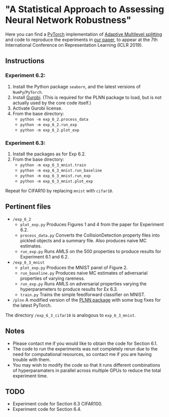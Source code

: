 # "A Statistical Approach to Assessing Neural Network Robustness"

Here you can find a [PyTorch](http://pytorch.org/) implementation of [Adaptive Multilevel splitting](http://www.nowozin.net/sebastian/blog/multilevel-splitting.html) and code to reproduce the experiments in [our paper](https://arxiv.org/abs/1811.07209), to appear at the 7th International Conference on Representation Learning (ICLR 2019).

## Instructions

### Experiment 6.2:

1. Install the Python package `seaborn`, and the latest versions of `NumPy`/`PyTorch`.
2. Install [Gurobi](https://www.gurobi.com). (This is required for the PLNN package to load, but is not actually used by the core code itself.)
3. Activate Gurobi license.
4. From the base directory:
	* `python -m exp_6_2.process_data`
	* `python -m exp_6_2.run_exp`
	* `python -m exp_6_2.plot_exp`

### Experiment 6.3:

1. Install the packages as for Exp 6.2.
2. From the base directory:
	* `python -m exp_6_3_mnist.train`
	* `python -m exp_6_3_mnist.run_baseline`
	* `python -m exp_6_3_mnist.run_exp`
	* `python -m exp_6_3_mnist.plot_exp`

Repeat for CIFAR10 by replacing `mnist` with `cifar10`.

## Pertinent files

* `/exp_6_2`
	* `plot_exp.py` Produces Figures 1 and 4 from the paper for Experiment 6.2.
	* `process_data.py` Converts the CollisionDetection property files into pickled objects and a summary file. Also produces naive MC estimates.
	* `run_exp.py` Runs AMLS on the 500 properties to produce results for Experiment 6.1 and 6.2.
* `/exp_6_3_mnist`
	* `plot_exp.py` Produces the MNIST panel of Figure 2.
	* `run_baseline.py` Produces naive MC estimates of adversarial properties of varying rareness.
	* `run_exp.py` Runs AMLS on adversarial properties varying the hyperparameters to produce results for Ex 6.3.
	* `train.py` Trains the simple feedforward classifier on MNIST.
* `/plnn` A modified version of the [PLNN package](https://github.com/oval-group/PLNN-verification) with some bug fixes for the latest PyTorch.

The directory `/exp_6_3_cifar10` is analogous to `exp_6_3_mnist`.

## Notes

* Please contact me if you would like to obtain the code for Section 6.1.
* The code to run the experiments was not completely rerun due to the need for computational resources, so contact me if you are having trouble with them.
* You may wish to modify the code so that it runs different combinations of hyperparamaters in parallel across multiple GPUs to reduce the total experiment time.

## TODO

* Experiment code for Section 6.3 CIFAR100.
* Experiment code for Section 6.4.
